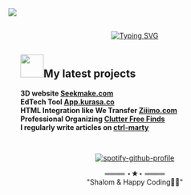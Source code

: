  <section data-markdown="slides.md" data-background-image="https://github.com/marthamwangi/marthamwangi/assets/37874101/cf91afdc-9da6-4315-a190-80b759d77198">
<img src="https://github.com/marthamwangi/marthamwangi/assets/37874101/774d74b8-03ae-4eb0-b693-cedcc822b715" />
<div style="border-radius:36px; padding:16px 24px">
<p align="center">
<a href="https://git.io/typing-svg"><img src="https://readme-typing-svg.demolab.com?font=Fira+Code&pause=1000&color=FFFFFF&random=false&width=435&lines=%E2%9D%A4%EF%B8%8F+God's+Child+and+Christ's+Deputy+%E2%9D%A4%EF%B8%8F;%F0%9F%8E%80+Angular+Coder+%F0%9F%8E%80;%F0%9F%A5%85+.NET+Coder+%F0%9F%A5%85;%F0%9F%92%8E+AR+Enthuthiast+%F0%9F%92%8E;%F0%9F%8E%A8++Figma+Lover+%F0%9F%8E%A8" alt="Typing SVG" /></a>
</p>

<p align="start" >
<h2><img width=46 src="https://github.com/marthamwangi/marthamwangi/assets/37874101/faa331a6-772e-4547-aa7b-d1e93f034671"/>My latest projects</h2>

**3D website [Seekmake.com](https://seekmake.com/)**<br>
**EdTech Tool [App.kurasa.co](https://app.kurasa.co/)**<br>
**HTML Integration like We Transfer [Ziiimo.com](https://ziiimo.com/)**<br>
**Professional Organizing [Clutter Free Finds](https://clutterfreefinds.com/)**</a><br>
**I regularly write articles on [ctrl-marty](https://ctrl-marty.blogspot.com/)**

</p>

</div>
<section align=center>

[![spotify-github-profile](https://spotify-github-profile.vercel.app/api/view?uid=31msm4vggw5i4kksju4imfufc6ra&cover_image=true&theme=default&show_offline=false&background_color=121212&interchange=false)](https://spotify-github-profile.vercel.app/api/view?uid=31msm4vggw5i4kksju4imfufc6ra&redirect=true)

</section>
<p align=center>
════ ⋆★⋆ ════ <br>
"Shalom & Happy Coding👨‍💻"
</p>
</section>
